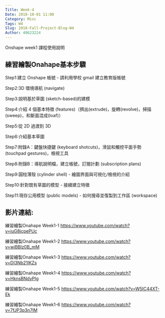 ```yaml
---
Title: Week-4
Date: 2018-10-01 11:00
Category: Misc
Tags: W4
Slug: 2018-Fall-Project-Blog-W4
Author: 40623224
---
```


Onshape week1 課程使用說明

<!-- PELICAN_END_SUMMARY -->

練習繪製Onahape基本步驟
----

Step1:建立 Onshape 帳號 - 請利用學校 gmail 建立教育版帳號

Step2:3D 環境導航 (navigate)

Step3:說明基於草圖 (sketch-based)的建模

Step4:介紹 4 個基本特徵 (features)（擠出(extrude)，旋轉(revolve)，掃描(sweep)，和斷面混成(loaf)）

Step5:從 2D 過渡到 3D

Step6:介紹基本草圖

Step7:附錄A：鍵盤快捷鍵 (keyboard shotcuts)，滑鼠和觸控平面手勢 (touchpad gestures)，檢視工具

Step8:附錄B：導航說明檔，建立帳號，訂閱計劃 (subscription plans)

Step9:圓柱薄殼 (cylinder shell) - 繪圖界面與可視化/檢視的介紹

Step10:針對既有草圖的模型 - 接續建立特徵

Step11:現存公用模型 (public models) - 如何搜尋並復製到工作區 (workspace)

影片連結:
----

練習繪製Onahape Week1-1
https://www.youtube.com/watch?v=iuG8icpePUc

練習繪製Onahape Week1-2
https://www.youtube.com/watch?v=wiBBlz0B_mM

練習繪製Onahape Week1-3
https://www.youtube.com/watch?v=DI3Nb21IKZs

練習繪製Onahape Week1-4
https://www.youtube.com/watch?v=HknsBNdyPIg

練習繪製Onahape Week1-5
https://www.youtube.com/watch?v=W5IC44XT-Ek

練習繪製Onahape Week1-6
https://www.youtube.com/watch?v=7fJP3p3n7IM


